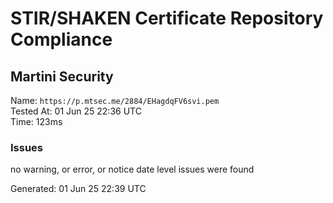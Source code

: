 # STIR/SHAKEN Certificate Repository Compliance

## Martini Security

Name: `https://p.mtsec.me/2884/EHagdqFV6svi.pem`\
Tested At: 01 Jun 25 22:36 UTC\
Time: 123ms

### Issues

no warning, or error, or notice date level issues were found

Generated: 01 Jun 25 22:39 UTC